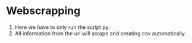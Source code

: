# Webscrapping
1. Here we have to only run the script.py.
2. All information from the url will scrape and creating csv automatically.
